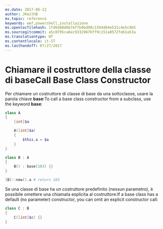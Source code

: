 ```yaml
---
ms.date: 2017-06-12
author: JKeithB
ms.topic: reference
keywords: wmf,powershell,installazione
ms.openlocfilehash: 1fd6d80d6b7effb4bd98c1594d64e531c4e5c9b5
ms.sourcegitcommit: a5c0795ca6ec9332967bff9c151a8572feb1a53a
ms.translationtype: HT
ms.contentlocale: it-IT
ms.lasthandoff: 07/27/2017
---
```

# <a name="call-base-class-constructor"></a><span data-ttu-id="5bbf7-102">Chiamare il costruttore della classe di base</span><span class="sxs-lookup"><span data-stu-id="5bbf7-102">Call Base Class Constructor</span></span>

<span data-ttu-id="5bbf7-103">Per chiamare un costruttore di classe di base da una sottoclasse, usare la parola chiave **base**:</span><span class="sxs-lookup"><span data-stu-id="5bbf7-103">To call a base class constructor from a subclass, use the keyword **base**:</span></span>

```powershell
class A 
{
    [int]$a

    A([int]$a)
    {
        $this.a = $a
    }
}

class B : A
{
    B() : base(103) {}
}

[B]::new().a # return 103
```

<span data-ttu-id="5bbf7-104">Se una classe di base ha un costruttore predefinito (nessun parametro), è possibile omettere una chiamata esplicita al costruttore:</span><span class="sxs-lookup"><span data-stu-id="5bbf7-104">If a base class has a default (no parameter) constructor, you can omit an explicit constructor call:</span></span>

```powershell
class C : B
{
    C([int]$c) {}
}
```


